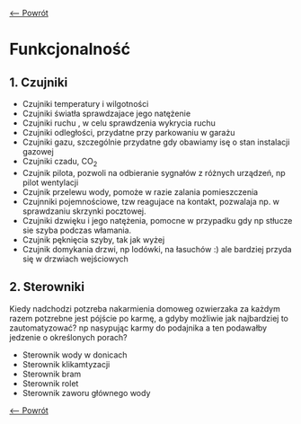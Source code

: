 [<-- Powrót](README.md)

# Funkcjonalność

## 1. Czujniki

* Czujniki temperatury i wilgotności
* Czujniki światła sprawdzajace jego natężenie
* Czujniki ruchu , w celu sprawdzenia wykrycia ruchu
* Czujniki odległości, przydatne przy parkowaniu w garażu
* Czujniki gazu, szczególnie przydatne gdy obawiamy isę o stan instalacji gazowej
* Czujniki czadu, CO<sub>2</sub>
* Czujnik pilota, pozwoli na odbieranie sygnałów z różnych urządzeń, np pilot wentylacji
* Czujnik przelewu wody, pomoże w razie zalania pomieszczenia
* Czujnniki pojemnościowe, tzw reagujace na kontakt, pozwalaja np. w sprawdzaniu skrzynki pocztowej.
* Czujniki dzwięku i jego natężenia, pomocne w przypadku gdy np stłucze sie szyba podczas włamania.
* Czujnik pęknięcia szyby, tak jak wyżej
* Czujnik domykania drzwi, np lodówki, na łasuchów :) ale bardziej przyda się w drzwiach wejściowych

## 2. Sterowniki

Kiedy nadchodzi potzreba nakarmienia domoweg ozwierzaka za każdym razem potzrebne jest pójście po karmę, a gdyby możliwie jak najbardziej to zautomatyzować?
np nasypując karmy do podajnika a ten podawałby jedzenie o określonych porach?

* Sterownik wody w donicach
* Sterownik klikamtyzacji
* Sterownik bram
* Sterownik rolet
* Sterownik zaworu głównego wody

[<-- Powrót](README.md)